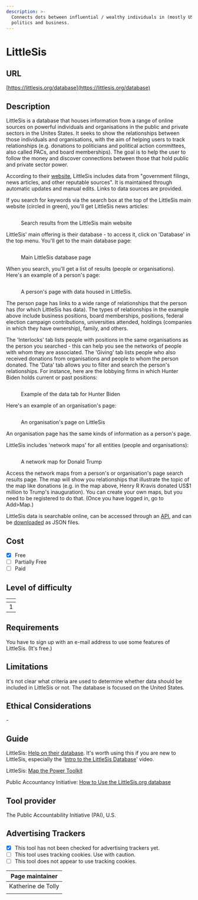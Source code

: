 ```yaml
---
description: >-
  Connects dots between influential / wealthy individuals in (mostly US)
  politics and business.
---
```


# LittleSis

## URL

[https://littlesis.org/database](https://littlesis.org/database)

## Description

LittleSis is a database that houses information from a range of online sources on powerful individuals and organisations in the public and private sectors in the Unites States. It seeks to show the relationships between those individuals and organisations, with the aim of helping users to track relationships (e.g. donations to politicians and political action committees, also called PACs, and board memberships). The goal is to help the user to follow the money and discover connections between those that hold public and private sector power.

According to their [website](https://littlesis.org/database), LittleSis includes data from "government filings, news articles, and other reputable sources". It is maintained through automatic updates and manual edits. Links to data sources are provided.

If you search for keywords via the search box at the top of the LittleSis main website (circled in green), you'll get LittleSis news articles:

<figure><img src=".gitbook/assets/Screenshot 2024-10-29 at 08.53.42.png" alt=""><figcaption><p>Search results from the LittleSis main website</p></figcaption></figure>

LittleSis' main offering is their database - to access it, click on 'Database' in the top menu. You'll get to the main database page:

<figure><img src=".gitbook/assets/Screenshot 2024-10-29 at 08.57.20.png" alt=""><figcaption><p>Main LittleSis database page</p></figcaption></figure>

When you search, you'll get a list of results (people or organisations). Here's an example of a person's page:

<figure><img src=".gitbook/assets/Screenshot 2024-10-29 at 09.00.54.png" alt=""><figcaption><p>A person's page with data housed in LittleSis.</p></figcaption></figure>

The person page has links to a wide range of relationships that the person has (for which LittleSis has data). The types of relationships in the example above include business positions, board memberships, positions, federal election campaign contributions, universities attended, holdings (companies in which they have ownership), family, and others.

The 'Interlocks' tab lists people with positions in the same organisations as the person you searched - this can help you see the networks of people with whom they are associated. The 'Giving' tab lists people who also received donations from organisations and people to whom the person donated. The 'Data' tab allows you to filter and search the person's relationships. For instance, here are the lobbying firms in which Hunter Biden holds current or past positions:

<figure><img src=".gitbook/assets/Screenshot 2024-10-29 at 09.35.03.png" alt=""><figcaption><p>Example of the data tab for Hunter Biden</p></figcaption></figure>

Here's an example of an organisation's page:

<figure><img src=".gitbook/assets/Screenshot 2024-10-29 at 10.57.40.png" alt=""><figcaption><p>An organisation's page on LittleSis</p></figcaption></figure>

An organisation page has the same kinds of information as a person's page.

LittleSis includes 'network maps' for all entities (people and organisations):&#x20;

<figure><img src=".gitbook/assets/Screenshot 2024-09-25 at 14.59.22.png" alt=""><figcaption><p>A network map for Donald Trump</p></figcaption></figure>

Access the network maps from a person's or organisation's page search results page. The map will show you relationships that illustrate the topic of the map like donations (e.g. in the map above, Henry R Kravis donated US$1 million to Trump's inauguration). You can create your own maps, but you need to be registered to do that. (Once you have logged in, go to Add>Map.)

LittleSis data is searchable online, can be accessed through an [API](https://littlesis.org/api), and can be [downloaded](https://littlesis.org/database/bulk\_data) as JSON files.

## Cost

* [x] Free
* [ ] Partially Free
* [ ] Paid

## Level of difficulty

<table><thead><tr><th data-type="rating" data-max="5"></th></tr></thead><tbody><tr><td>1</td></tr></tbody></table>

## Requirements

You have to sign up with an e-mail address to use some features of LittleSis. (It's free.)

## Limitations

It's not clear what criteria are used to determine whether data should be included in LittleSis or not. The database is focused on the United States.

## Ethical Considerations

\-

## Guide

LittleSis: [Help on their database](https://littlesis.org/help). It's worth using this if you are new to LittleSis, especially the '[Intro to the LittleSis Database](https://youtu.be/aWLnTqQb-BI)' video.

LittleSis: [Map the Power Toolkit](https://littlesis.org/toolkit)

Public Accountancy Initiative: [How to Use the LittleSis.org database](https://www.youtube.com/watch?v=lFio2jpgn88)

## Tool provider

The Public Accountability Initiative (PAI), U.S.

## Advertising Trackers

* [x] This tool has not been checked for advertising trackers yet.
* [ ] This tool uses tracking cookies. Use with caution.
* [ ] This tool does not appear to use tracking cookies.

| Page maintainer    |
| ------------------ |
| Katherine de Tolly |
|                    |
